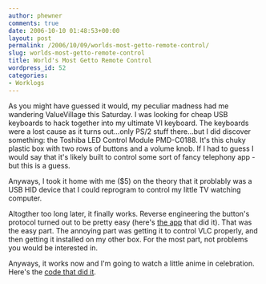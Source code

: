 ```yaml
---
author: phewner
comments: true
date: 2006-10-10 01:48:53+00:00
layout: post
permalink: /2006/10/09/worlds-most-getto-remote-control/
slug: worlds-most-getto-remote-control
title: World's Most Getto Remote Control
wordpress_id: 52
categories:
- Worklogs
---
```


As you might have guessed it would, my peculiar madness had me wandering ValueVillage this Saturday.  I was looking for cheap USB keyboards to hack together into my ultimate VI keyboard.  The keyboards were a lost cause as it turns out...only PS/2 stuff there...but I did discover something: the Toshiba LED Control Module PMD-C0188.  It's this chuky plastic box with two rows of buttons and a volume knob.  If I had to guess I would say that it's likely built to control some sort of fancy telephony app - but this is a guess.

Anyways, I took it home with me ($5) on the theory that it problably was a USB HID device that I could reprogram to control my little TV watching computer.

Altogther too long later, it finally works.  Reverse engineering the button's protocol turned out to be pretty easy (here's [the app](http://www.technofetish.net/repos/buffaloplay/toshiba/mystery_data.rb) that did it).  That was the easy part.  The annoying part was getting it to control VLC properly, and then getting it installed on my other box.  For the most part, not problems you would be interested in.

Anyways, it works now and I'm going to watch a little anime in celebration.  Here's the [code that did it](http://www.technofetish.net/repos/buffaloplay/toshiba/toshiba_control.rb). 

